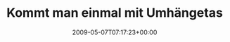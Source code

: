 ---
retweeted: false
source: <a href="http://twitter.com" rel="nofollow">Twitter Web Client</a>
entities:
  hashtags: []
  symbols: []
  user_mentions:
  - name: Katrin Weber
    screen_name: TaschenTrend
    indices:
    - '63'
    - '76'
    id_str: '402867746'
    id: '402867746'
  urls: []
display_text_range:
- '0'
- '110'
favorite_count: '0'
id_str: '1725196113'
truncated: false
retweet_count: '0'
id: '1725196113'
created_at: Thu May 07 07:17:23 +0000 2009
favorited: false
full_text: Kommt man einmal mit Umhängetasche ins Büro, schon folgt einem [@TaschenTrend](https://twitter.com/TaschenTrend).
  The times they are a changin'...
lang: de
tags:
- pesos:twitter
date: '2009-05-07T07:17:23+00:00'
src: https://twitter.com/bascht/status/1725196113
original_url: https://twitter.com/bascht/status/1725196113
type: twitter_tweet
text: Kommt man einmal mit Umhängetasche ins Büro, schon folgt einem [@TaschenTrend](https://twitter.com/TaschenTrend).
  The times they are a changin'...
title: Kommt man einmal mit Umhängetas

---